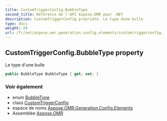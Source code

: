 ```yaml
---
title: CustomTriggerConfig.BubbleType
second_title: Référence de l'API Aspose.OMR pour .NET
description: CustomTriggerConfig propriété. Le type dune bulle
type: docs
weight: 20
url: /fr/net/aspose.omr.generation.config.elements/customtriggerconfig/bubbletype/
---
```

## CustomTriggerConfig.BubbleType property

Le type d'une bulle

```csharp
public BubbleType BubbleType { get; set; }
```

### Voir également

* enum [BubbleType](../../../aspose.omr.generation.config.enums/bubbletype/)
* class [CustomTriggerConfig](../)
* espace de noms [Aspose.OMR.Generation.Config.Elements](../../customtriggerconfig/)
* Assemblée [Aspose.OMR](../../../)



